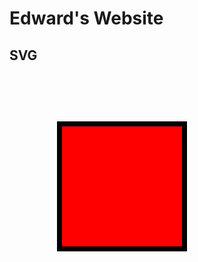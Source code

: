 # Edward's Website

## SVG

<svg width="400" height="400" viewBox="0 0 100 100">
  <rect x="20" y="20" width="50" height="50" fill="red" stroke="black" stroke-width="2" /> 
</svg>
